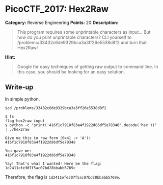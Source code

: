 # PicoCTF_2017: Hex2Raw

**Category:** Reverse Engineering
**Points:** 20
**Description:**

>This program requires some unprintable characters as input... But how do you print unprintable characters? CLI yourself to /problems/33432c6de9329bca3a3ff26e5538d8f2 and turn that Hex2Raw!

**Hint:**

>Google for easy techniques of getting raw output to command line. In this case, you should be looking for an easy solution.

## Write-up
In simple python,

    $cd /problems/33432c6de9329bca3a3ff26e5538d8f2
    
    $ ls 
	flag hex2raw input
	$ python -c "print('416f1c7918f83a4f1922d86df5e78348'.decode('hex'))" | ./hex2raw
	
	Give me this in raw form (0x41 -> 'A'):
	416f1c7918f83a4f1922d86df5e78348

	You gave me:
	416f1c7918f83a4f1922d86df5e78348
	
	Yay! That's what I wanted! Here be the flag:
	1d2411efe307f5ac07bd28bbabb5769e

Therefore, the flag is `1d2411efe307f5ac07bd28bbabb5769e`.
<!--stackedit_data:
eyJoaXN0b3J5IjpbMTQ3NjQ3MzQxLC04NzI0NzA1MDBdfQ==
-->